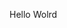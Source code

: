 Hello Wolrd






































































































































































































































































































































































































































































































































































































































































































































































































































































































































































































































































































































































































































































































































































































































































































































































































































































































































































































































































































































































